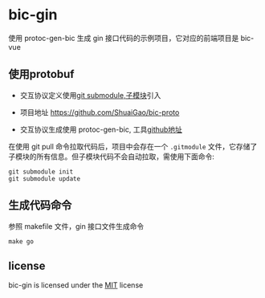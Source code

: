 # bic-gin

使用 protoc-gen-bic 生成 gin 接口代码的示例项目，它对应的前端项目是 bic-vue

## 使用protobuf

- 交互协议定义使用[git submodule,子模块](https://git-scm.com/book/zh/v2/Git-%E5%B7%A5%E5%85%B7-%E5%AD%90%E6%A8%A1%E5%9D%97)引入

- 项目地址 https://github.com/ShuaiGao/bic-proto

- 交互协议生成使用 protoc-gen-bic, 工具[github地址](https://github.com/ShuaiGao/protoc-gen-bic)

在使用 git pull 命令拉取代码后，项目中会存在一个 `.gitmodule` 文件，它存储了子模块的所有信息。但子模块代码不会自动拉取，需使用下面命令:

```shell
git submodule init
git submodule update
```

## 生成代码命令

参照 makefile 文件，gin 接口文件生成命令

```shell
make go
```

## license

bic-gin is licensed under the [MIT](https://github.com/ShuaiGao/bic-gin/blob/master/LICENSE) license